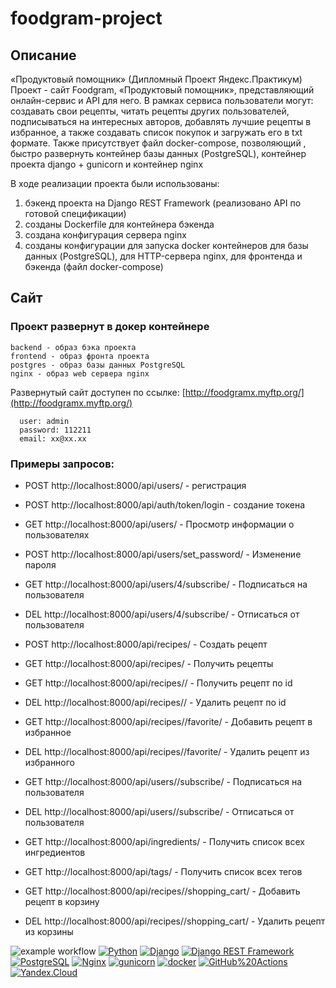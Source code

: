 # foodgram-project
## Описание
«Продуктовый помощник» (Дипломный Проект Яндекс.Практикум)
Проект - сайт Foodgram, «Продуктовый помощник», представляющий онлайн-сервис и API для него. В рамках сервиса пользователи могут:
создавать свои рецепты, читать рецепты других пользователей, подписываться на интересных авторов, добавлять лучшие рецепты в избранное, а также создавать список покупок и загружать его в txt формате. Также присутствует файл docker-compose, позволяющий , быстро развернуть контейнер базы данных (PostgreSQL), контейнер проекта django + gunicorn и контейнер nginx

В ходе реализации проекта были использованы:
1. бэкенд проекта на Django REST Framework (реализовано API по готовой спецификации)
2. созданы Dockerfile для контейнера бэкенда
3. создана конфигурация сервера nginx
4. созданы конфигурации для запуска docker контейнеров для базы данных (PostgreSQL),
для HTTP-сервера nginx, для фронтенда и бэкенда (файл docker-compose)

## Сайт
### Проект развернут в докер контейнере
```
backend - образ бэка проекта
frontend - образ фронта проекта
postgres - образ базы данных PostgreSQL 
nginx - образ web сервера nginx
```
Развернутый сайт доступен по ссылке:
[http://foodgramx.myftp.org/](http://foodgramx.myftp.org/)
```
  user: admin
  password: 112211
  email: xx@xx.xx
```
### Примеры запросов:

+ POST http://localhost:8000/api/users/ - регистрация
+ POST http://localhost:8000/api/auth/token/login - создание токена
+ GET http://localhost:8000/api/users/ - Просмотр информации о пользователях

+ POST http://localhost:8000/api/users/set_password/ - Изменение пароля
+ GET http://localhost:8000/api/users/4/subscribe/ - Подписаться на пользователя
+ DEL http://localhost:8000/api/users/4/subscribe/ - Отписаться от пользователя

+ POST http://localhost:8000/api/recipes/ - Создать рецепт
+ GET http://localhost:8000/api/recipes/ - Получить рецепты
+ GET http://localhost:8000/api/recipes/<id>/ - Получить рецепт по id
+ DEL http://localhost:8000/api/recipes/<id>/ - Удалить рецепт по id

+ GET http://localhost:8000/api/recipes/<id>/favorite/ - Добавить рецепт в избранное
+ DEL http://localhost:8000/api/recipes/<id>/favorite/ - Удалить рецепт из избранного

+ GET http://localhost:8000/api/users/<id>/subscribe/ - Подписаться на пользователя
+ DEL http://localhost:8000/api/users/<id>/subscribe/ - Отписаться от пользователя

+ GET http://localhost:8000/api/ingredients/ - Получить список всех ингредиентов

+ GET http://localhost:8000/api/tags/ - Получить список всех тегов

+ GET http://localhost:8000/api/recipes/<id>/shopping_cart/ - Добавить рецепт в корзину
+ DEL http://localhost:8000/api/recipes/<id>/shopping_cart/ - Удалить рецепт из корзины
  
![example workflow](https://github.com/xrito/yamdb_final/actions/workflows/yamdb_workflow.yml/badge.svg)
[![Python](https://img.shields.io/badge/-Python-464646?style=flat-square&logo=Python)](https://www.python.org/)
[![Django](https://img.shields.io/badge/-Django-464646?style=flat-square&logo=Django)](https://www.djangoproject.com/)
[![Django REST Framework](https://img.shields.io/badge/-Django%20REST%20Framework-464646?style=flat-square&logo=Django%20REST%20Framework)](https://www.django-rest-framework.org/)
[![PostgreSQL](https://img.shields.io/badge/-PostgreSQL-464646?style=flat-square&logo=PostgreSQL)](https://www.postgresql.org/)
[![Nginx](https://img.shields.io/badge/-NGINX-464646?style=flat-square&logo=NGINX)](https://nginx.org/ru/)
[![gunicorn](https://img.shields.io/badge/-gunicorn-464646?style=flat-square&logo=gunicorn)](https://gunicorn.org/)
[![docker](https://img.shields.io/badge/-Docker-464646?style=flat-square&logo=docker)](https://www.docker.com/)
[![GitHub%20Actions](https://img.shields.io/badge/-GitHub%20Actions-464646?style=flat-square&logo=GitHub%20actions)](https://github.com/features/actions)
[![Yandex.Cloud](https://img.shields.io/badge/-Yandex.Cloud-464646?style=flat-square&logo=Yandex.Cloud)](https://cloud.yandex.ru/)
